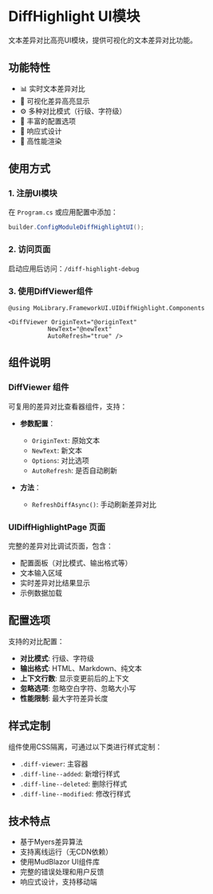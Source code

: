 # DiffHighlight UI模块

文本差异对比高亮UI模块，提供可视化的文本差异对比功能。

## 功能特性

- 📊 实时文本差异对比
- 🎨 可视化差异高亮显示
- ⚙️ 多种对比模式（行级、字符级）
- 🔧 丰富的配置选项
- 📱 响应式设计
- 🚀 高性能渲染

## 使用方式

### 1. 注册UI模块

在 `Program.cs` 或应用配置中添加：

```csharp
builder.ConfigModuleDiffHighlightUI();
```

### 2. 访问页面

启动应用后访问：`/diff-highlight-debug`

### 3. 使用DiffViewer组件

```razor
@using MoLibrary.FrameworkUI.UIDiffHighlight.Components

<DiffViewer OriginText="@originText" 
           NewText="@newText" 
           AutoRefresh="true" />
```

## 组件说明

### DiffViewer 组件

可复用的差异对比查看器组件，支持：

- **参数配置**：
  - `OriginText`: 原始文本
  - `NewText`: 新文本  
  - `Options`: 对比选项
  - `AutoRefresh`: 是否自动刷新

- **方法**：
  - `RefreshDiffAsync()`: 手动刷新差异对比

### UIDiffHighlightPage 页面

完整的差异对比调试页面，包含：

- 配置面板（对比模式、输出格式等）
- 文本输入区域
- 实时差异对比结果显示
- 示例数据加载

## 配置选项

支持的对比配置：

- **对比模式**: 行级、字符级
- **输出格式**: HTML、Markdown、纯文本
- **上下文行数**: 显示变更前后的上下文
- **忽略选项**: 忽略空白字符、忽略大小写
- **性能限制**: 最大字符差异长度

## 样式定制

组件使用CSS隔离，可通过以下类进行样式定制：

- `.diff-viewer`: 主容器
- `.diff-line--added`: 新增行样式
- `.diff-line--deleted`: 删除行样式
- `.diff-line--modified`: 修改行样式

## 技术特点

- 基于Myers差异算法
- 支持离线运行（无CDN依赖）
- 使用MudBlazor UI组件库
- 完整的错误处理和用户反馈
- 响应式设计，支持移动端
